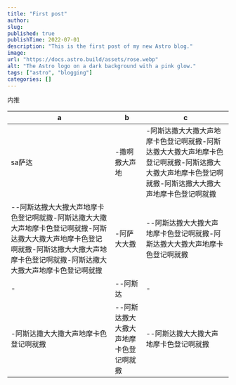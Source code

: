 ```yaml
---
title: "First post"
author:
slug:
published: true
publishTime: 2022-07-01
description: "This is the first post of my new Astro blog."
image:
url: "https://docs.astro.build/assets/rose.webp"
alt: "The Astro logo on a dark background with a pink glow."
tags: ["astro", "blogging"]
categories: []
---
```


内推

| a | b | c |
|-|-|-|
|sa萨达|-撒啊撒大声地|-阿斯达撒大大撒大声地摩卡色登记啊就撒-阿斯达撒大大撒大声地摩卡色登记啊就撒-阿斯达撒大大撒大声地摩卡色登记啊就撒-阿斯达撒大大撒大声地摩卡色登记啊就撒|
|--阿斯达撒大大撒大声地摩卡色登记啊就撒-阿斯达撒大大撒大声地摩卡色登记啊就撒-阿斯达撒大大撒大声地摩卡色登记啊就撒-阿斯达撒大大撒大声地摩卡色登记啊就撒-阿斯达撒大大撒大声地摩卡色登记啊就撒|-阿萨大大撒|--阿斯达撒大大撒大声地摩卡色登记啊就撒-阿斯达撒大大撒大声地摩卡色登记啊就撒|
|-|--阿斯达|-|
|-阿斯达撒大大撒大声地摩卡色登记啊就撒|--阿斯达撒大大撒大声地摩卡色登记啊就撒|--阿斯达撒大大撒大声地摩卡色登记啊就撒|
